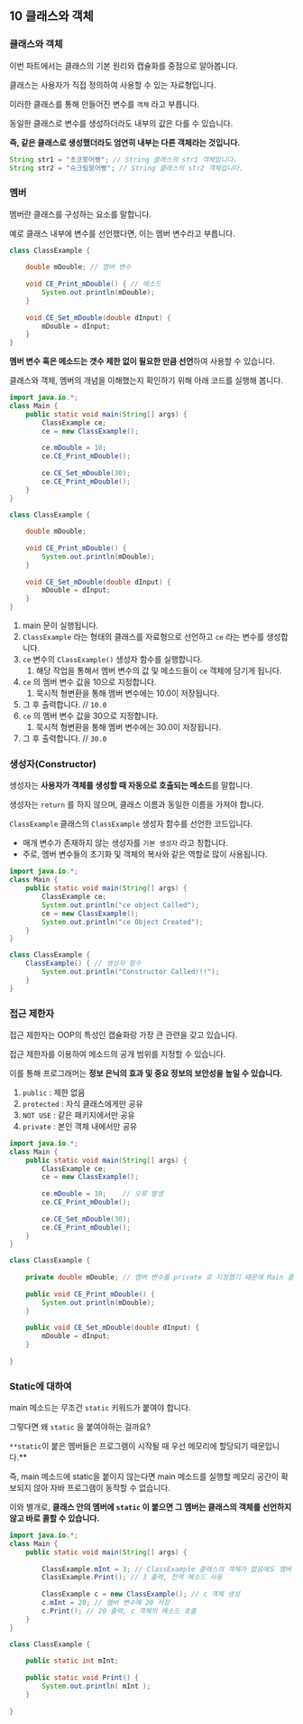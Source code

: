 ## 10 클래스와 객체

### 클래스와 객체

이번 파트에서는 클래스의 기본 원리와 캡슐화를 중점으로 알아봅니다.

클래스는 사용자가 직접 정의하여 사용할 수 있는 자료형입니다.

이러한 클래스를 통해 만들어진 변수를 `객체` 라고 부릅니다.

동일한 클래스로 변수를 생성하더라도 내부의 값은 다를 수 있습니다.

**즉, 같은 클래스로 생성했더라도 엄연히 내부는 다른 객체라는 것입니다.**

```java
String str1 = "초코붕어빵"; // String 클래스의 str1 객체입니다.
String str2 = "슈크림붕어빵"; // String 클래스의 str2 객체입니다.
```

### 멤버

멤버란 클래스를 구성하는 요소를 말합니다.

예로 클래스 내부에 변수를 선언했다면, 이는 멤버 변수라고 부릅니다.

```java
class ClassExample {	
	
	double mDouble; // 멤버 변수
	
	void CE_Print_mDouble() { // 메소드
		System.out.println(mDouble);
	}
	
	void CE_Set_mDouble(double dInput) {
		mDouble = dInput;
	}
}
```

**멤버 변수 혹은 메소드는 갯수 제한 없이 필요한 만큼 선언**하여 사용할 수 있습니다.

클래스와 객체, 멤버의 개념을 이해했는지 확인하기 위해 아래 코드를 실행해 봅니다.

```java
import java.io.*;
class Main {
	public static void main(String[] args) {
		ClassExample ce;
		ce = new ClassExample();
		
		ce.mDouble = 10;
		ce.CE_Print_mDouble();
		
		ce.CE_Set_mDouble(30);
		ce.CE_Print_mDouble();
	}
}

class ClassExample {
	
	double mDouble;
	
	void CE_Print_mDouble() {
		System.out.println(mDouble);
	}
	
	void CE_Set_mDouble(double dInput) {
		mDouble = dInput;
	}
}
```

1. main 문이 실행됩니다.
2. `ClassExample` 라는 형태의 클래스를 자료형으로 선언하고 `ce` 라는 변수를 생성합니다.
3. `ce` 변수의 `ClassExample()` 생성자 함수를 실행합니다.
    1. 해당 작업을 통해서 멤버 변수의 값 및 메소드들이 `ce` 객체에 담기게 됩니다.
4. `ce` 의 멤버 변수 값을 10으로 지정합니다.
    1. 묵시적 형변환을 통해 멤버 변수에는 10.0이 저장됩니다.
5. 그 후 출력합니다. // `10.0`
6. `ce` 의 멤버 변수 값을 30으로 지정합니다.
    1. 묵시적 형변환을 통해 멤버 변수에는 30.0이 저장됩니다.
7. 그 후 출력합니다. // `30.0`

### 생성자(Constructor)

생성자는 **사용자가 객체를 생성할 때 자동으로 호출되는 메소드**를 말합니다.

생성자는 `return` 를 하지 않으며, 클래스 이름과 동일한 이름을 가져야 합니다.

`ClassExample` 클래스의 `ClassExample` 생성자 함수를 선언한 코드입니다.

- 매개 변수가 존재하지 않는 생성자를 `기본 생성자` 라고 칭합니다.
- 주로, 멤버 변수들의 초기화 및 객체의 복사와 같은 역할로 많이 사용됩니다.

```java
import java.io.*;
class Main {
	public static void main(String[] args) {
		ClassExample ce;
		System.out.println("ce object Called");
		ce = new ClassExample();
		System.out.println("ce Object Created");
	}
}

class ClassExample {
 	ClassExample() { // 생성자 함수
		System.out.println("Constructor Called!!!");
	}
}
```

### 접근 제한자

접근 제한자는 OOP의 특성인 캡슐화랑 가장 큰 관련을 갖고 있습니다.

접근 제한자를 이용하여 메소드의 공개 범위를 지정할 수 있습니다.

이를 통해 프로그래머는 **정보 은닉의 효과 및 중요 정보의 보안성을 높일 수 있습니다.**

1. `public` : 제한 없음
2. `protected` : 자식 클래스에게만 공유
3. `NOT USE` : 같은 패키지에서만 공유
4. `private` : 본인 객체 내에서만 공유

```java
import java.io.*;
class Main {
	public static void main(String[] args) {
		ClassExample ce;
		ce = new ClassExample();
		
		ce.mDouble = 10;	// 오류 발생
		ce.CE_Print_mDouble();
		
		ce.CE_Set_mDouble(30);
		ce.CE_Print_mDouble();
	}
}

class ClassExample {
	
	private double mDouble; // 멤버 변수를 private 로 지정했기 때문에 Main 클래스에서 접근 불가
	
	public void CE_Print_mDouble() {
		System.out.println(mDouble);
	}
	
	public void CE_Set_mDouble(double dInput) {
		mDouble = dInput;
	}
	
}
```

### Static에 대하여

main 메소드는 무조건 `static` 키워드가 붙여야 합니다.

그렇다면 왜 `static` 을 붙여야하는 걸까요?

`**static`이 붙은 멤버들은 프로그램이 시작될 때 우선 메모리에 할당되기 때문입니다.**

즉, main 메소드에 static을 붙이지 않는다면 main 메소드를 실행할 메모리 공간이 확보되지 않아 자바 프로그램이 동작할 수 없습니다.

이와 별개로, **클래스 안의 멤버에 `static` 이 붙으면 그 멤버는 클래스의 객체를 선언하지 않고 바로 콜할 수 있습니다.**

```java
import java.io.*;
class Main {
	public static void main(String[] args) {
		
		ClassExample.mInt = 3; // ClassExample 클래스의 객체가 없음에도 멤버 변수(전역 멤버 변수)를 사용
		ClassExample.Print(); // 3 출력, 전역 메소드 사용
		
		ClassExample c = new ClassExample(); // c 객체 생성
		c.mInt = 20; // 멤버 변수에 20 저장
		c.Print(); // 20 출력, c 객체의 메소드 호출
	}
}

class ClassExample {
	
	public static int mInt;
	
	public static void Print() {
		System.out.println( mInt );
	}
	
}
```
